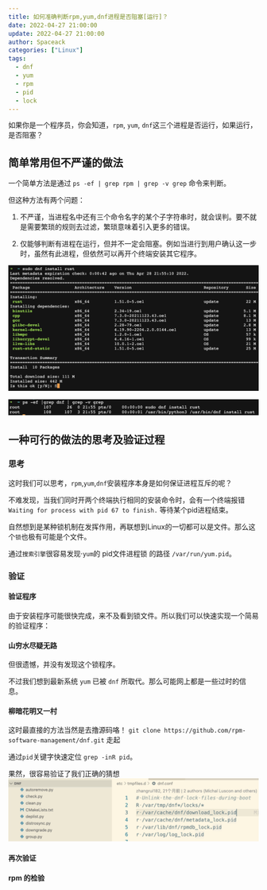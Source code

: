 ```yaml
---
title: 如何准确判断rpm,yum,dnf进程是否阻塞[运行]？
date: 2022-04-27 21:00:00
update: 2022-04-27 21:00:00
author: Spaceack
categories: ["Linux"]
tags: 
  - dnf
  - yum
  - rpm
  - pid
  - lock
---
```


如果你是一个程序员，你会知道，`rpm`, `yum`, `dnf`这三个进程是否运行，如果运行，是否阻塞？

## 简单常用但不严谨的做法

一个简单方法是通过 `ps -ef | grep rpm | grep -v grep` 命令来判断。

但这种方法有两个问题：
1. 不严谨，当进程名中还有三个命令名字的某个子字符串时，就会误判。要不就是需要繁琐的规则去过滤，繁琐意味着引入更多的错误。

2. 仅能够判断有进程在运行，但并不一定会阻塞。例如当进行到用户确认这一步时，虽然有此进程，但依然可以再开个终端安装其它程序。

![install_rust](481697212615314.png)

![ps -ef|grep dnf](380132136941065.png)

## 一种可行的做法的思考及验证过程

### 思考

这时我们可以思考，`rpm`,`yum`,`dnf`安装程序本身是如何保证进程互斥的呢？

不难发现，当我们同时开两个终端执行相同的安装命令时，会有一个终端报错`Waiting for process with pid 67 to finish.` 等待某个pid进程结束。

自然想到是某种锁机制在发挥作用，再联想到Linux的一切都可以是文件。那么这个`锁`也极有可能是个文件。

通过`搜索引擎`很容易发现·`yum`的 pid文件进程锁 的路径 `/var/run/yum.pid`。

### 验证

#### 验证程序
由于安装程序可能很快完成，来不及看到锁文件。所以我们可以快速实现一个简易的验证程序：

#### 山穷水尽疑无路

但很遗憾，并没有发现这个锁程序。

不过我们想到最新系统 `yum` 已被 `dnf` 所取代。那么可能网上都是一些过时的信息。

#### 柳暗花明又一村

这时最直接的方法当然是去撸源码咯！
`git clone https://github.com/rpm-software-management/dnf.git` 走起

通过`pid`关键字快速定位 `grep -inR pid`。

果然，很容易验证了我们正确的猜想
![dnf-pid-path](161477200889469.png)


#### 再次验证

#### rpm 的检验